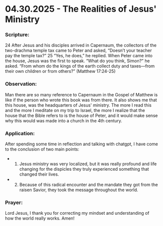 # 04.30.2025 - The Realities of Jesus' Ministry

### Scripture:
24 After Jesus and his disciples arrived in Capernaum, the collectors of the two-drachma temple tax came to Peter and asked, 
“Doesn’t your teacher pay the temple tax?”
25 “Yes, he does,” he replied. When Peter came into the house, Jesus was the first to speak.
“What do you think, Simon?” he asked. “From whom do the kings of the earth collect duty and taxes—from their own children or from others?”
(Matthew 17:24-25)

### Observation:
Man there are so many reference to Capernaum in the Gospel of Matthew is like if the person who wrote this book was from there.
It also shows me that this house, was the headquarters of Jesus' ministry. The more I read this and the more I meditate on my trip 
to Israel, the more I realize that the house that the Bible refers to is the house of Peter, and it would make sense why this would was made into a church in the 4th century.

### Application:
After spending some time in reflection and talking with chatgpt, I have come to the conclusion of two main points:
- 1. Jesus ministry was very localized, but it was really profound and life changing for the dispicles they truly experienced something that changed their lives.
- 2. Because of this radical encounter and the mandate they got from the raisen Savior, they took the message throughout the world.

### Prayer:
Lord Jesus, I thank you for correcting my mindset and understanding of how the world really works. Amen!

